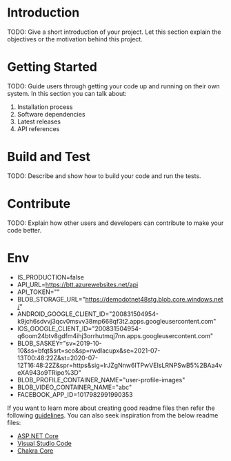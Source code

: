 # Introduction 
TODO: Give a short introduction of your project. Let this section explain the objectives or the motivation behind this project. 

# Getting Started
TODO: Guide users through getting your code up and running on their own system. In this section you can talk about:
1.	Installation process
2.	Software dependencies
3.	Latest releases
4.	API references


# Build and Test
TODO: Describe and show how to build your code and run the tests. 

# Contribute
TODO: Explain how other users and developers can contribute to make your code better. 

# Env
- IS_PRODUCTION=false
- API_URL=https://btt.azurewebsites.net/api
- API_TOKEN=""
- BLOB_STORAGE_URL="https://demodotnet48stg.blob.core.windows.net/"
- ANDROID_GOOGLE_CLIENT_ID="200831504954-k9jch6sdvvj3qcv0msvv38mp668qf3t2.apps.googleusercontent.com"
- IOS_GOOGLE_CLIENT_ID="200831504954-q6oom24btv8gdfm4ihj3orrhutmqj7nn.apps.googleusercontent.com"
- BLOB_SASKEY="sv=2019-10-10&ss=bfqt&srt=sco&sp=rwdlacupx&se=2021-07-13T00:48:22Z&st=2020-07-12T16:48:22Z&spr=https&sig=lrJZgNnw6ITPwVEIsLRNPSwB5%2BAa4veXA943o9TRipo%3D"
- BLOB_PROFILE_CONTAINER_NAME="user-profile-images"
- BLOB_VIDEO_CONTAINER_NAME="abc"
- FACEBOOK_APP_ID=1017982991990353


If you want to learn more about creating good readme files then refer the following [guidelines](https://docs.microsoft.com/en-us/azure/devops/repos/git/create-a-readme?view=azure-devops). You can also seek inspiration from the below readme files:
- [ASP.NET Core](https://github.com/aspnet/Home)
- [Visual Studio Code](https://github.com/Microsoft/vscode)
- [Chakra Core](https://github.com/Microsoft/ChakraCore)